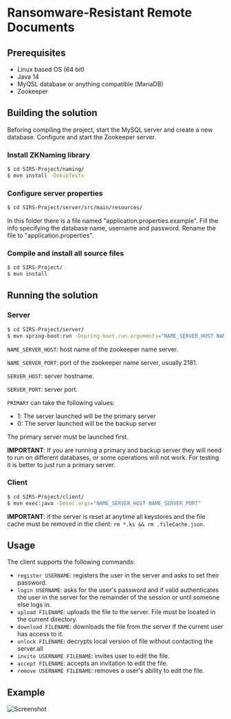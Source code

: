# Ransomware-Resistant Remote Documents

## Prerequisites

+ Linux based OS (64 bit)
+ Java 14
+ MyQSL database or anything compatible (MariaDB)
+ Zookeeper

## Building the solution

Beforing compiling the project, start the MySQL server and create a new database.
Configure and start the Zookeeper server.

### Install ZKNaming library

```bash
$ cd SIRS-Project/naming/
$ mvn install -DskipTests
```

### Configure server properties

```bash
$ cd SIRS-Project/server/src/main/resources/
```
In this folder there is a file named "application.properties.example". Fill the info specifying the database name, username and password. Rename the file to "application.properties".

### Compile and install all source files

```bash
$ cd SIRS-Project/
$ mvn install
```

## Running the solution

### Server

```bash
$ cd SIRS-Project/server/
$ mvn spring-boot:run -Dspring-boot.run.arguments="NAME_SERVER_HOST NAME_SERVER_PORT SERVER_HOST SERVER_PORT PRIMARY"
```

`NAME_SERVER_HOST`: host name of the zookeeper name server.

`NAME_SERVER_PORT`: port of the zookeeper name server, usually 2181.

`SERVER_HOST`: server hostname.

`SERVER_PORT`: server port.

`PRIMARY` can take the following values:
+ 1: The server launched will be the primary server
+ 0: The server launched will be the backup server

The primary server must be launched first.

**IMPORTANT**: If you are running a primary and backup server they will need to run on different databases, or some operations will not work. For testing it is better to just run a primary server.

### Client

```bash
$ cd SIRS-Project/client/
$ mvn exec:java -Dexec.args="NAME_SERVER_HOST NAME_SERVER_PORT"
```

**IMPORTANT**: if the server is reset at anytime all keystores and the file cache must be removed in the client: `rm *.ks && rm .fileCache.json`.

## Usage

The client supports the following commands:

+ `register USERNAME`: registers the user in the server and asks to set their password.
+ `login USERNAME`: asks for the user's password and if valid authenticates the user in the server for the remainder of the session or until someone else logs in.
+ `upload FILENAME`: uploads the file to the server. File must be located in the current directory.
+ `download FILENAME`: downloads the file from the server if the current user has access to it.
+ `unlock FILENAME`: decrypts local version of file without contacting the server.all
+ `invite USERNAME FILENAME`: invites user to edit the file.
+ `accept FILENAME`: accepts an invitation to edit the file.
+ `remove USERNAME FILENAME`: removes a user's ability to edit the file.

## Example

![Screenshot](https://media.discordapp.net/attachments/360793474624389130/787047932989800458/unknown.png?width=481&height=702)